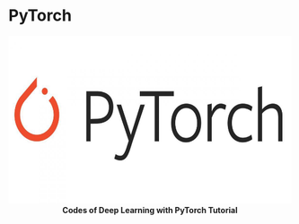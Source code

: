 # PyTorch
<div align="center">
    <a href="https://github.com/roostamovic/pytorch">
        <img src="pytorch.jpeg" alt="Logo" width="600" height="300">
      </a>
    <br>
    <b>Codes of Deep Learning with PyTorch Tutorial</b>
</div>
